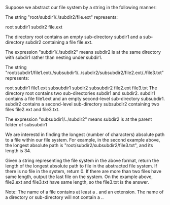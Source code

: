 Suppose we abstract our file system by a string in the following manner:




The string "root/subdir1/./subdir2/file.ext" represents:




root
  subdir1
  subdir2
    file.ext




The directory root contains an empty sub-directory subdir1 and a sub-directory subdir2 containing a file file.ext.




The expression "subdir1/./subdir2" means subdir2 is at the same directory with subdir1 rather than nesting under subdir1.





The string "root/subdir1/file1.ext/./subsubdir1/../subdir2/subsubdir2/file2.ext/./file3.txt" represents:




root
  subdir1
    file1.ext
    subsubdir1
  subdir2
    subsubdir2
      file2.ext
      file3.txt
The directory root contains two sub-directories subdir1 and subdir2. subdir1 contains a file file1.ext and an empty second-level sub-directory subsubdir1. subdir2 contains a second-level sub-directory subsubdir2 containing two files file2.ext and file3.txt.




The expression "subsubdir1/../subdir2" means subdir2 is at the parent folder of subsubdir1




We are interestd in finding the longest (number of characters) absolute path to a file within our file system. For example, in the second example above, the longest absolute path is "root/subdir2/subsubdir2/file3.txt", and its length is 34.




Given a string representing the file system in the above format, return the length of the longest absolute path to file in the abstracted file system. If there is no file in the system, return 0. If there are more than two files have same length, output the last file on the system. On the example above, file2.ext and file3.txt have same length, so the file3.txt is the answer.




Note:
The name of a file contains at least a . and an extension.
The name of a directory or sub-directory will not contain a ..